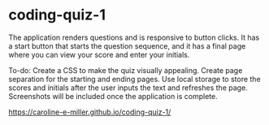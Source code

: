 # coding-quiz-1

The application renders questions and is responsive to button clicks. It has a start button that starts the question sequence, and it has a final page where you can view your score and enter your initials.

To-do: Create a CSS to make the quiz visually appealing.
Create page separation for the starting and ending pages.
Use local storage to store the scores and initials after the user inputs the text and refreshes the page.
Screenshots will be included once the application is complete.

https://caroline-e-miller.github.io/coding-quiz-1/
